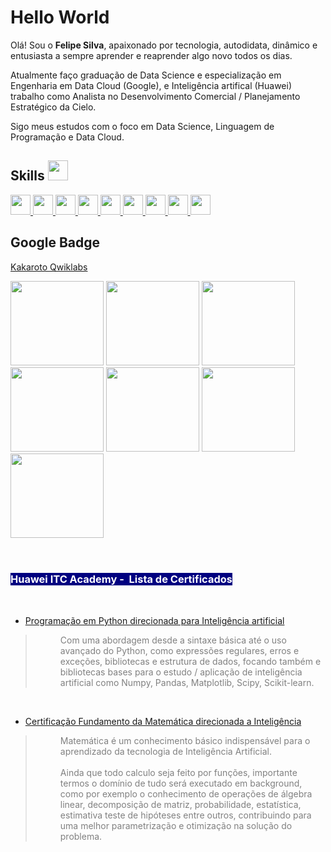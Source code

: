 <h1>Hello World</h1>


<p>Ol&aacute;! Sou o <strong>Felipe Silva</strong>, apaixonado por tecnologia, autodidata, din&acirc;mico e entusiasta a sempre aprender e reaprender algo novo todos os dias.</p>
<p>Atualmente fa&ccedil;o gradua&ccedil;&atilde;o de Data Science e especializa&ccedil;&atilde;o em Engenharia em Data Cloud (Google), e Inteligência artifical (Huawei) trabalho como Analista no Desenvolvimento Comercial / Planejamento Estrat&eacute;gico da Cielo.</p>
<p>Sigo meus estudos com o foco em Data Science, Linguagem de Programa&ccedil;&atilde;o e Data Cloud.</p>

<h2> Skills <img src = "https://media2.giphy.com/media/QssGEmpkyEOhBCb7e1/giphy.gif?cid=ecf05e47a0n3gi1bfqntqmob8g9aid1oyj2wr3ds3mg700bl&rid=giphy.gif" width = 32px> </h2>
<a href= https://github.com/Kaakaroto?tab=repositories&q=&type=&language=python&sort= > <img width ='32px' src ='https://raw.githubusercontent.com/rahulbanerjee26/githubAboutMeGenerator/main/icons/python.svg'> </a>
<a href= https://github.com/Kaakaroto?tab=repositories&q=&type=&language=pytorch&sort= > <img width ='32px' src ='https://raw.githubusercontent.com/rahulbanerjee26/githubAboutMeGenerator/main/icons/pytorch.svg'> </a>
<a href= https://github.com/Kaakaroto?tab=repositories&q=&type=&language=android&sort= > <img width ='32px' src ='https://raw.githubusercontent.com/rahulbanerjee26/githubAboutMeGenerator/main/icons/android.svg'> </a>
<a href= https://github.com/Kaakaroto?tab=repositories&q=&type=&language=azure&sort= > <img width ='32px' src ='https://raw.githubusercontent.com/rahulbanerjee26/githubAboutMeGenerator/main/icons/azure.svg'> </a>
<a href= https://github.com/Kaakaroto?tab=repositories&q=&type=&language=bootstrap&sort= > <img width ='32px' src ='https://raw.githubusercontent.com/rahulbanerjee26/githubAboutMeGenerator/main/icons/bootstrap.svg'> </a>
<a href= https://github.com/Kaakaroto?tab=repositories&q=&type=&language=discord&sort= > <img width ='32px' src ='https://raw.githubusercontent.com/rahulbanerjee26/githubAboutMeGenerator/main/icons/discord.svg'> </a>
<a href= https://github.com/Kaakaroto?tab=repositories&q=&type=&language=blogger&sort= > <img width ='32px' src ='https://raw.githubusercontent.com/rahulbanerjee26/githubAboutMeGenerator/main/icons/blogger.svg'> </a>
<a href= https://github.com/Kaakaroto?tab=repositories&q=&type=&language=google&sort= > <img width ='32px' src ='https://raw.githubusercontent.com/rahulbanerjee26/githubAboutMeGenerator/main/icons/google.svg'> </a>
<a href= https://github.com/Kaakaroto?tab=repositories&q=&type=&language=linux&sort= > <img width ='32px' src ='https://raw.githubusercontent.com/rahulbanerjee26/githubAboutMeGenerator/main/icons/linux.svg'> </a>

<h2>Google Badge</h2>
<p style="text-align: left;"><a href="https://www.qwiklabs.com/public_profiles/b90e6d95-ef58-45a6-bfeb-9f6b5af5448a">Kakaroto Qwiklabs</a></p>
<p><img src="https://cdn.qwiklabs.com/eDNTrtKj%2BqMfiuhqn6nA8quJGgcjTNHN%2F%2BTmpqIn0Sc%3D" width="149" height="135" /> <img src="https://cdn.qwiklabs.com/znPFC7VEHnvvrQzRpryh2sUTnfeIluXXbbyrj9oFSD0%3D" alt="" width="149" height="135" /> <img src="https://cdn.qwiklabs.com/%2Ba%2BLfd1vxwXnr5ZOOv6ikKOE0QDqy62aV21r0l4b4ks%3D" alt="" width="149" height="135" /> <img src="https://cdn.qwiklabs.com/d8GQx%2FM2wXW44CgxdyBWoc3dGdNpgLQMN1bFvePgZPA%3D" alt="" width="149" height="135" /> <img src="https://cdn.qwiklabs.com/KKo25c6cDv5W1cfAH%2BA3bUTAb3yWJwePovj3iDvmI8Q%3D" alt="" width="149" height="135" /> <img src="https://cdn.qwiklabs.com/Cbalaga6hDfK24%2FP3qKUmSNiXOY1aHbsnj2nRETk4Cg%3D" alt="" width="149" height="135" /><img src="https://cdn.qwiklabs.com/JpdCP3HGjEm%2FDqv9WCJ%2ByQGJo%2FmRiWtVruq%2Bkivi8s0%3D" width="149" height="135" />&nbsp;</p>
<p>&nbsp;</p>


<h3><span style="background-color: #000080; color: #ffffff;"><strong>Huawei ITC Academy -&nbsp; Lista de Certificados</strong></span></h3>
<p>&nbsp;</p>
<ul>
<li><a href="https://ilearningx.huawei.com/portal/certificates/341c03e13906457398bed202e15e140e">Programa&ccedil;&atilde;o em Python direcionada para Intelig&ecirc;ncia artificial</a></li>
</ul>
<blockquote>
<p style="padding-left: 40px;"><span style="color: #808080;">Com uma abordagem desde a sintaxe b&aacute;sica at&eacute; o uso avan&ccedil;ado do Python, como express&otilde;es regulares, erros e exce&ccedil;&otilde;es, bibliotecas e estrutura de dados, focando tamb&eacute;m e bibliotecas bases para o estudo / aplica&ccedil;&atilde;o de intelig&ecirc;ncia artificial como Numpy, Pandas, Matplotlib, Scipy, Scikit-learn.</span></p>
</blockquote>
<p>&nbsp;</p>
<ul>
<li><a href="https://ilearningx.huawei.com/portal/certificates/ae3e069908754321b53f8b0b9b4f4a5b">Certifica&ccedil;&atilde;o Fundamento da Matem&aacute;tica direcionada a Intelig&ecirc;ncia</a></li>
</ul>
<blockquote>
<p style="padding-left: 40px;"><span style="color: #808080;">Matem&aacute;tica &eacute; um conhecimento b&aacute;sico indispens&aacute;vel para o aprendizado da tecnologia de Intelig&ecirc;ncia Artificial.</span><br /><br /><span style="color: #808080;">Ainda que todo calculo seja feito por fun&ccedil;&otilde;es, importante termos o dom&iacute;nio de tudo ser&aacute; executado em background, como por exemplo o conhecimento de opera&ccedil;&otilde;es de &aacute;lgebra linear, decomposi&ccedil;&atilde;o de matriz, probabilidade, estat&iacute;stica, estimativa teste de hip&oacute;teses entre outros, contribuindo para uma melhor parametriza&ccedil;&atilde;o e otimiza&ccedil;&atilde;o na solu&ccedil;&atilde;o do problema.</span></p>
</blockquote>

